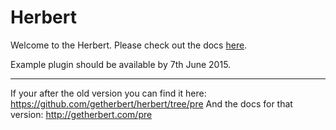 Herbert
===============

Welcome to the Herbert. Please check out the docs [here](http://getherbert.com/).

Example plugin should be available by 7th June 2015.

---
If your after the old version you can find it here: https://github.com/getherbert/herbert/tree/pre
And the docs for that version: http://getherbert.com/pre


